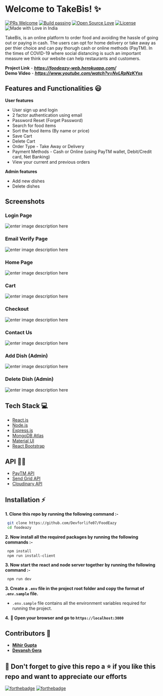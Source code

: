 # Welcome to TakeBis! ✨

[![PRs Welcome](https://img.shields.io/badge/PRs-welcome-brightgreen.svg?style=flat-square)](https://foodeazy.herokuapp.com/)&nbsp;[![Build passing](https://img.shields.io/badge/Build-Passing-brightgreen.svg?style=flat-square)](https://foodeazy.herokuapp.com/)&nbsp;[![Open Source Love](https://badges.frapsoft.com/os/v1/open-source.svg?v=102)](https://foodeazy.herokuapp.com/)&nbsp;[![License](https://img.shields.io/badge/license-MIT-brightgreen)](https://foodeazy.herokuapp.com/)&nbsp;![Made with Love in India](https://madewithlove.org.in/badge.svg)

TakeBis, is an online platform to order food and avoiding the hassle of going out or paying in cash. The users can opt for home delivery or take away as per thier choice and can pay thorugh cash or online methods (PayTM). In the times of COVID-19 where social distancing is such an important measure we think our website can help restaurants and customers.

**Project Link** - ***https://foodeazy-web.herokuapp.com/***
<br />
**Demo Video** - ***https://www.youtube.com/watch?v=NvLRpNzKYss***

## Features and Functionalities 😃

**User features**

- User sign up and login
- 2 factor authentication using email
- Password Reset (Forget Password)
- Search for food items
- Sort the food items (By name or price)
- Save Cart
- Delete Cart
- Order Type - Take Away or Delivery
- Payment Methods - Cash or Online (using PayTM wallet, Debit/Credit card, Net Banking)
- View your current and previous orders

**Admin features**

- Add new dishes
- Delete dishes

## Screenshots

### Login Page

![enter image description here](https://raw.githubusercontent.com/mihir0699/FoodEazy/master/readme_images/login.png?token=ALT5AMEK4CX7HVYASAKMCP3BL22BY)

### Email Verify Page

![enter image description here](https://raw.githubusercontent.com/mihir0699/FoodEazy/master/readme_images/verify.png?token=ALT5AMFPEOQAAI7VQVV56XTBL22EA)

### Home Page

![enter image description here](https://raw.githubusercontent.com/mihir0699/FoodEazy/master/readme_images/menu.png?token=ALT5AMA2CGEZZGVVZ2DJPE3BL22FW)

### Cart

![enter image description here](https://raw.githubusercontent.com/mihir0699/FoodEazy/master/readme_images/cart.png?token=ALT5AMHY64MUDVC5BWYDE6LBL22HC)

### Checkout

![enter image description here](https://raw.githubusercontent.com/mihir0699/FoodEazy/master/readme_images/checkout.png?token=ALT5AMF45WBP3N4WOPY3G4LBL22IU)

### Contact Us

![enter image description here](https://raw.githubusercontent.com/Devforlife07/FoodEazy/master/readme_images/contact_us.png)

### Add Dish (Admin)

![enter image description here](https://raw.githubusercontent.com/mihir0699/FoodEazy/master/readme_images/add_dish.png?token=ALT5AMHASSDL3WCV2BVKP4DBL22JW)

### Delete Dish (Admin)

![enter image description here](https://raw.githubusercontent.com/mihir0699/FoodEazy/master/readme_images/delete_items.png?token=ALT5AMFDKCVU3E44IGHROLDBL22LA)

## Tech Stack 💻

- [React.js](https://reactjs.org/)
- [Node.js](https://nodejs.org/en/)
- [Express.js](https://expressjs.com/)
- [MongoDB Atlas](https://www.mongodb.com/cloud/atlas)
- [Material UI](https://material-ui.com/)
- [React Bootstrap](https://react-bootstrap.github.io/)

## API :man_technologist:

- [PayTM API](https://developer.paytm.com/docs/)
- [Send Grid API](https://sendgrid.com/)
- [Cloudinary API](https://cloudinary.com/)

## Installation :zap:

**1. Clone this repo by running the following command :-**

```bash
 git clone https://github.com/Devforlife07/FoodEazy
 cd foodeazy
```

**2. Now install all the required packages by running the following commands :-**

```bash
 npm install
 npm run install-client
```

**3. Now start the react and node server together by running the following command :-**

```bash
 npm run dev
```

**3. Create a `.env` file in the project root folder and copy the format of `.env.sample` file.**

- `.env.sample` file contains all the environment variables required for running the project.

**4.** **🎉 Open your browser and go to `https://localhost:3000`**

## Contributors 🤝

- [**Mihir Gupta**](https://github.com/mihir0699)
- [**Devansh Gera**](https://github.com/Devforlife07)

## 🤩 Don't forget to give this repo a ⭐ if you like this repo and want to appreciate our efforts

[![forthebadge](https://forthebadge.com/images/badges/built-with-love.svg)](https://forthebadge.com)
[![forthebadge](https://forthebadge.com/images/badges/built-by-developers.svg)](https://forthebadge.com)
